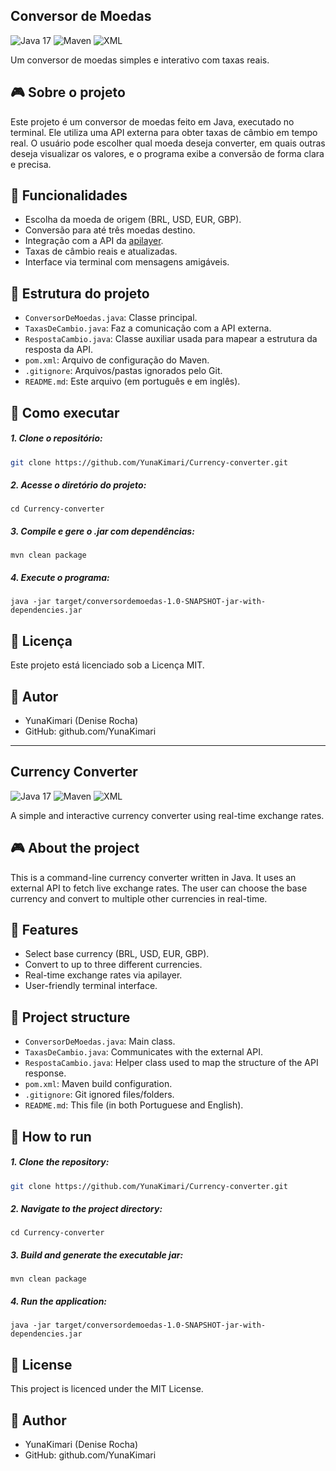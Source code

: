 ## Conversor de Moedas 
![Java 17](https://img.shields.io/badge/Java-17-red?logo=java) ![Maven](https://img.shields.io/badge/Maven-Build%20Tool-orange?logo=apachemaven) ![XML](https://img.shields.io/badge/XML-Data%20Format-orange)

Um conversor de moedas simples e interativo com taxas reais.

## 🎮 Sobre o projeto
Este projeto é um conversor de moedas feito em Java, executado no terminal. Ele utiliza uma API externa para obter taxas de câmbio em tempo real. O usuário pode escolher qual moeda deseja converter, em quais outras deseja
visualizar os valores, e o programa exibe a conversão de forma clara e precisa.

## 🔧 Funcionalidades
- Escolha da moeda de origem (BRL, USD, EUR, GBP).
- Conversão para até três moedas destino.
- Integração com a API da [apilayer](https://apilayer.com/marketplace/exchangerates_data-api).
- Taxas de câmbio reais e atualizadas.
- Interface via terminal com mensagens amigáveis.

## 📁 Estrutura do projeto
- `ConversorDeMoedas.java`: Classe principal.
- `TaxasDeCambio.java`: Faz a comunicação com a API externa.
- `RespostaCambio.java`: Classe auxiliar usada para mapear a estrutura da resposta da API.
- `pom.xml`: Arquivo de configuração do Maven.
- `.gitignore`: Arquivos/pastas ignorados pelo Git.
- `README.md`: Este arquivo (em português e em inglês).

## 🚀 Como executar
##### 1. Clone o repositório:
```bash
git clone https://github.com/YunaKimari/Currency-converter.git
```

##### 2. Acesse o diretório do projeto:
```
cd Currency-converter
```

##### 3. Compile e gere o .jar com dependências:
```
mvn clean package
```

##### 4. Execute o programa:
```
java -jar target/conversordemoedas-1.0-SNAPSHOT-jar-with-dependencies.jar
```

## 📄 Licença
Este projeto está licenciado sob a Licença MIT.

## 👤 Autor
- YunaKimari (Denise Rocha)
- GitHub: github.com/YunaKimari

---

## Currency Converter 
![Java 17](https://img.shields.io/badge/Java-17-red?logo=java) ![Maven](https://img.shields.io/badge/Maven-Build%20Tool-orange?logo=apachemaven) ![XML](https://img.shields.io/badge/XML-Data%20Format-orange)

A simple and interactive currency converter using real-time exchange rates.

## 🎮 About the project
This is a command-line currency converter written in Java. It uses an external API to fetch live exchange rates. The user can choose the base currency and convert to multiple other currencies in real-time.

## 🔧 Features
- Select base currency (BRL, USD, EUR, GBP).
- Convert to up to three different currencies.
- Real-time exchange rates via apilayer.
- User-friendly terminal interface.

## 📁 Project structure
- `ConversorDeMoedas.java`: Main class.
- `TaxasDeCambio.java`: Communicates with the external API.
- `RespostaCambio.java`: Helper class used to map the structure of the API response.
- `pom.xml`: Maven build configuration.
- `.gitignore`: Git ignored files/folders.
- `README.md`: This file (in both Portuguese and English).

## 🚀 How to run
##### 1. Clone the repository:
```bash
git clone https://github.com/YunaKimari/Currency-converter.git
```

##### 2. Navigate to the project directory:
```
cd Currency-converter
```

##### 3. Build and generate the executable jar:
```
mvn clean package
```

##### 4. Run the application:
```
java -jar target/conversordemoedas-1.0-SNAPSHOT-jar-with-dependencies.jar
```

## 📄 License
This project is licenced under the MIT License.

## 👤 Author
- YunaKimari (Denise Rocha)
- GitHub: github.com/YunaKimari
